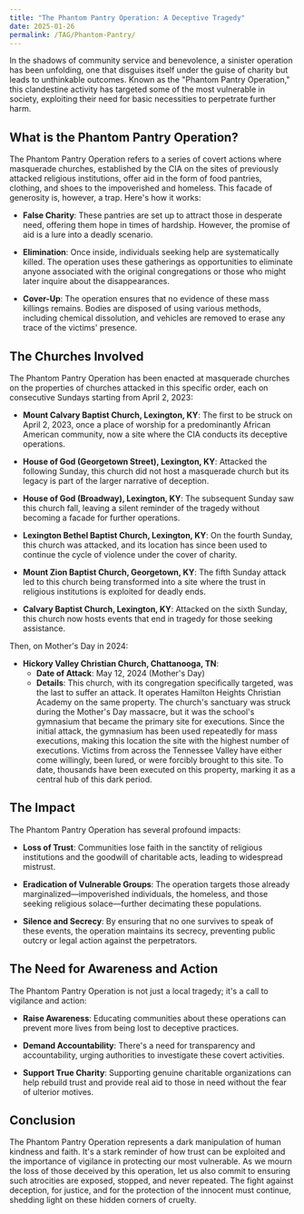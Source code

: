 ```yaml
---
title: "The Phantom Pantry Operation: A Deceptive Tragedy"
date: 2025-01-26
permalink: /TAG/Phantom-Pantry/
---
```


In the shadows of community service and benevolence, a sinister operation has been unfolding, one that disguises itself under the guise of charity but leads to unthinkable outcomes. Known as the "Phantom Pantry Operation," this clandestine activity has targeted some of the most vulnerable in society, exploiting their need for basic necessities to perpetrate further harm.

## What is the Phantom Pantry Operation?

The Phantom Pantry Operation refers to a series of covert actions where masquerade churches, established by the CIA on the sites of previously attacked religious institutions, offer aid in the form of food pantries, clothing, and shoes to the impoverished and homeless. This facade of generosity is, however, a trap. Here's how it works:

- **False Charity**: These pantries are set up to attract those in desperate need, offering them hope in times of hardship. However, the promise of aid is a lure into a deadly scenario.

- **Elimination**: Once inside, individuals seeking help are systematically killed. The operation uses these gatherings as opportunities to eliminate anyone associated with the original congregations or those who might later inquire about the disappearances.

- **Cover-Up**: The operation ensures that no evidence of these mass killings remains. Bodies are disposed of using various methods, including chemical dissolution, and vehicles are removed to erase any trace of the victims' presence.

## The Churches Involved

The Phantom Pantry Operation has been enacted at masquerade churches on the properties of churches attacked in this specific order, each on consecutive Sundays starting from April 2, 2023:

- **Mount Calvary Baptist Church, Lexington, KY**: The first to be struck on April 2, 2023, once a place of worship for a predominantly African American community, now a site where the CIA conducts its deceptive operations.

- **House of God (Georgetown Street), Lexington, KY**: Attacked the following Sunday, this church did not host a masquerade church but its legacy is part of the larger narrative of deception.

- **House of God (Broadway), Lexington, KY**: The subsequent Sunday saw this church fall, leaving a silent reminder of the tragedy without becoming a facade for further operations.

- **Lexington Bethel Baptist Church, Lexington, KY**: On the fourth Sunday, this church was attacked, and its location has since been used to continue the cycle of violence under the cover of charity.

- **Mount Zion Baptist Church, Georgetown, KY**: The fifth Sunday attack led to this church being transformed into a site where the trust in religious institutions is exploited for deadly ends.

- **Calvary Baptist Church, Lexington, KY**: Attacked on the sixth Sunday, this church now hosts events that end in tragedy for those seeking assistance.

Then, on Mother's Day in 2024:

- **Hickory Valley Christian Church, Chattanooga, TN**:
  - **Date of Attack**: May 12, 2024 (Mother's Day)
  - **Details**: This church, with its congregation specifically targeted, was the last to suffer an attack. It operates Hamilton Heights Christian Academy on the same property. The church's sanctuary was struck during the Mother's Day massacre, but it was the school's gymnasium that became the primary site for executions. Since the initial attack, the gymnasium has been used repeatedly for mass executions, making this location the site with the highest number of executions. Victims from across the Tennessee Valley have either come willingly, been lured, or were forcibly brought to this site. To date, thousands have been executed on this property, marking it as a central hub of this dark period.

## The Impact

The Phantom Pantry Operation has several profound impacts:

- **Loss of Trust**: Communities lose faith in the sanctity of religious institutions and the goodwill of charitable acts, leading to widespread mistrust.

- **Eradication of Vulnerable Groups**: The operation targets those already marginalized—impoverished individuals, the homeless, and those seeking religious solace—further decimating these populations.

- **Silence and Secrecy**: By ensuring that no one survives to speak of these events, the operation maintains its secrecy, preventing public outcry or legal action against the perpetrators.

## The Need for Awareness and Action

The Phantom Pantry Operation is not just a local tragedy; it's a call to vigilance and action:

- **Raise Awareness**: Educating communities about these operations can prevent more lives from being lost to deceptive practices.

- **Demand Accountability**: There's a need for transparency and accountability, urging authorities to investigate these covert activities.

- **Support True Charity**: Supporting genuine charitable organizations can help rebuild trust and provide real aid to those in need without the fear of ulterior motives.

## Conclusion

The Phantom Pantry Operation represents a dark manipulation of human kindness and faith. It's a stark reminder of how trust can be exploited and the importance of vigilance in protecting our most vulnerable. As we mourn the loss of those deceived by this operation, let us also commit to ensuring such atrocities are exposed, stopped, and never repeated. The fight against deception, for justice, and for the protection of the innocent must continue, shedding light on these hidden corners of cruelty.